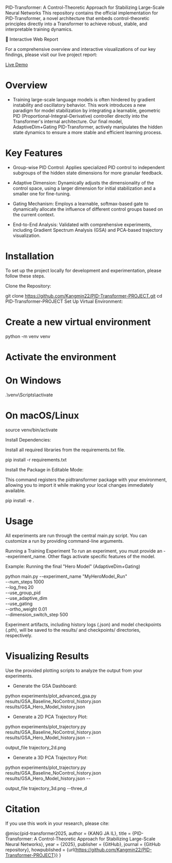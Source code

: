 PID-Transformer: A Control-Theoretic Approach for Stabilizing Large-Scale Neural Networks
This repository contains the official implementation for PID-Transformer, a novel architecture that embeds control-theoretic principles directly into a Transformer to achieve robust, stable, and interpretable training dynamics.

🚀 Interactive Web Report

For a comprehensive overview and interactive visualizations of our key findings, please visit our live project report:

[Live Demo](https://kangmin22.github.io/PID-Transformer-PROJECT/)

# Overview

- Training large-scale language models is often hindered by gradient instability and oscillatory behavior. This work introduces a new paradigm for model stabilization by integrating a learnable, geometric PID (Proportional-Integral-Derivative) controller directly into the Transformer's internal architecture. Our final model, AdaptiveDim+Gating PID-Transformer, actively manipulates the hidden state dynamics to ensure a more stable and efficient learning process.

# Key Features

- Group-wise PID Control: Applies specialized PID control to independent subgroups of the hidden state dimensions for more granular feedback.

- Adaptive Dimension: Dynamically adjusts the dimensionality of the control space, using a larger dimension for initial stabilization and a smaller one for fine-tuning.

- Gating Mechanism: Employs a learnable, softmax-based gate to dynamically allocate the influence of different control groups based on the current context.

- End-to-End Analysis: Validated with comprehensive experiments, including Gradient Spectrum Analysis (GSA) and PCA-based trajectory visualization.

# Installation

To set up the project locally for development and experimentation, please follow these steps.

Clone the Repository:

git clone https://github.com/Kangmin22/PID-Transformer-PROJECT.git
cd PID-Transformer-PROJECT
Set Up Virtual Environment:

# Create a new virtual environment

python -m venv venv

# Activate the environment
# On Windows

.\venv\Scripts\activate

# On macOS/Linux

source venv/bin/activate

Install Dependencies:

Install all required libraries from the requirements.txt file.

pip install -r requirements.txt

Install the Package in Editable Mode:

This command registers the pidtransformer package with your environment, allowing you to import it while making your local changes immediately available.

pip install -e .

# Usage

All experiments are run through the central main.py script. You can customize a run by providing command-line arguments.

Running a Training Experiment
To run an experiment, you must provide an --experiment_name. Other flags activate specific features of the model.

Example: Running the final "Hero Model" (AdaptiveDim+Gating)

python main.py --experiment_name "MyHeroModel_Run" \
               --num_steps 1000 \
               --log_freq 20 \
               --use_group_pid \
               --use_adaptive_dim \
               --use_gating \
               --ortho_weight 0.01 \
               --dimension_switch_step 500

Experiment artifacts, including history logs (.json) and model checkpoints (.pth), will be saved to the results/ and checkpoints/ directories, respectively.

# Visualizing Results

Use the provided plotting scripts to analyze the output from your experiments.

- Generate the GSA Dashboard:

python experiments/plot_advanced_gsa.py results/GSA_Baseline_NoControl_history.json results/GSA_Hero_Model_history.json

- Generate a 2D PCA Trajectory Plot:

python experiments/plot_trajectory.py results/GSA_Baseline_NoControl_history.json results/GSA_Hero_Model_history.json --

output_file trajectory_2d.png

- Generate a 3D PCA Trajectory Plot:

python experiments/plot_trajectory.py results/GSA_Baseline_NoControl_history.json results/GSA_Hero_Model_history.json --

output_file trajectory_3d.png --three_d

# Citation

If you use this work in your research, please cite:

@misc{pid-transformer2025,
  author       = {KANG JA IL},
  title        = {PID-Transformer: A Control-Theoretic Approach for Stabilizing Large-Scale Neural Networks},
  year         = {2025},
  publisher    = {GitHub},
  journal      = {GitHub repository},
  howpublished = {url{https://github.com/Kangmin22/PID-Transformer-PROJECT}}
}